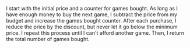 I start with the initial price and a counter for games bought.
As long as I have enough money to buy the next game, I subtract the price from my budget and increase the games bought counter.
After each purchase, I reduce the price by the discount, but never let it go below the minimum price.
I repeat this process until I can't afford another game.
Then, I return the total number of games bought.
